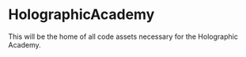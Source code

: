 # HolographicAcademy
This will be the home of all code assets necessary for the Holographic Academy.
